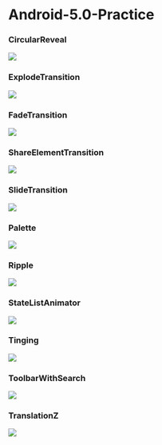 # Android-5.0-Practice

### CircularReveal
![](./circularReveal/screenshot.gif)
### ExplodeTransition
![](./explodetransition/screenshot.gif)
### FadeTransition
![](./fade/screenshot.gif)
### ShareElementTransition
![](./shareelementtransition/screenshot.gif)
### SlideTransition
![](./slide/screenshot.gif)
### Palette
![](./Palette/screenshot.gif)
### Ripple
![](./ripple/screenshot.gif)
### StateListAnimator
![](./statelistanimator/screenshot.gif)
### Tinging
![](./tinting/screenshot.gif)
### ToolbarWithSearch
![](./toolbartest/screenshot.gif)
### TranslationZ
![](./translationz/screenshot.gif)